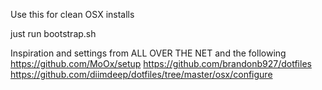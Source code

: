 Use this for clean OSX installs

just run bootstrap.sh

Inspiration and settings from ALL OVER THE NET and the following
https://github.com/MoOx/setup
https://github.com/brandonb927/dotfiles
https://github.com/diimdeep/dotfiles/tree/master/osx/configure
